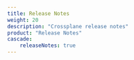 ```yaml
---
title: Release Notes
weight: 20
description: "Crossplane release notes"
product: "Release Notes"
cascade: 
    releaseNotes: true
---
```


